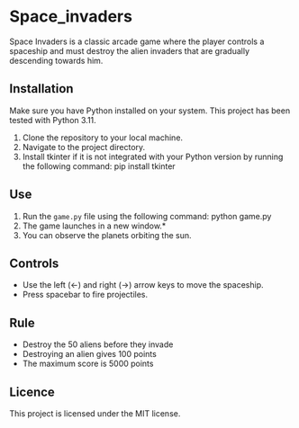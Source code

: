 # Space_invaders

Space Invaders is a classic arcade game where the player controls a spaceship and must destroy the alien invaders that are gradually descending towards him.

## Installation

Make sure you have Python installed on your system. This project has been tested with Python 3.11.

1. Clone the repository to your local machine.
2. Navigate to the project directory.
3. Install tkinter if it is not integrated with your Python version by running the following command: pip install tkinter


## Use

1. Run the `game.py` file using the following command: python game.py
2. The game launches in a new window.*
3. You can observe the planets orbiting the sun.

## Controls

- Use the left (←) and right (→) arrow keys to move the spaceship.
- Press spacebar to fire projectiles.

## Rule
- Destroy the 50 aliens before they invade
- Destroying an alien gives 100 points
- The maximum score is 5000 points

## Licence

This project is licensed under the MIT license.


